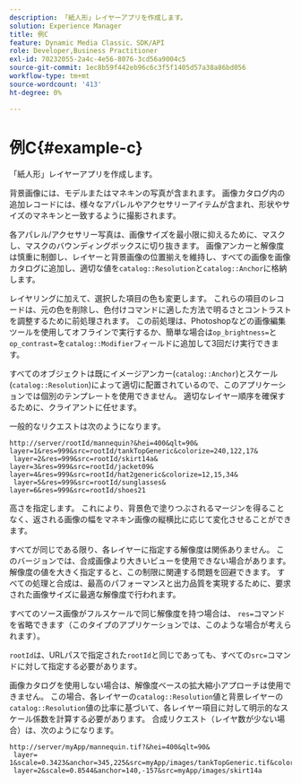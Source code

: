 ```yaml
---
description: 「紙人形」レイヤーアプリを作成します。
solution: Experience Manager
title: 例C
feature: Dynamic Media Classic、SDK/API
role: Developer,Business Practitioner
exl-id: 70232055-2a4c-4e56-8076-3cd56a9004c5
source-git-commit: 1ec8b59f442eb96c6c3f5f1405d57a38a86bd056
workflow-type: tm+mt
source-wordcount: '413'
ht-degree: 0%

---
```


# 例C{#example-c}

「紙人形」レイヤーアプリを作成します。

背景画像には、モデルまたはマネキンの写真が含まれます。 画像カタログ内の追加レコードには、様々なアパレルやアクセサリーアイテムが含まれ、形状やサイズのマネキンと一致するように撮影されます。

各アパレル/アクセサリー写真は、画像サイズを最小限に抑えるために、マスクし、マスクのバウンディングボックスに切り抜きます。 画像アンカーと解像度は慎重に制御し、レイヤーと背景画像の位置揃えを維持し、すべての画像を画像カタログに追加し、適切な値を`catalog::Resolution`と`catalog::Anchor`に格納します。

レイヤリングに加えて、選択した項目の色も変更します。 これらの項目のレコードは、元の色を削除し、色付けコマンドに適した方法で明るさとコントラストを調整するために前処理されます。 この前処理は、Photoshopなどの画像編集ツールを使用してオフラインで実行するか、簡単な場合は`op_brightness=`と`op_contrast=`を`catalog::Modifier`フィールドに追加して3回だけ実行できます。

すべてのオブジェクトは既にイメージアンカー(`catalog::Anchor`)とスケール(`catalog::Resolution`)によって適切に配置されているので、このアプリケーションでは個別のテンプレートを使用できません。 適切なレイヤー順序を確保するために、クライアントに任せます。

一般的なリクエストは次のようになります。

```
http://server/rootId/mannequin?&hei=400&qlt=90&
layer=1&res=999&src=rootId/tankTopGeneric&colorize=240,122,17&
 layer=2&res=999&src=rootId/skirt14a&
layer=3&res=999&src=rootId/jacket09&
layer=4&res=999&src=rootId/hat2generic&colorize=12,15,34&
 layer=5&res=999&src=rootId/sunglasses&
layer=6&res=999&src=rootId/shoes21
```

高さを指定します。 これにより、背景色で塗りつぶされるマージンを得ることなく、返される画像の幅をマネキン画像の縦横比に応じて変化させることができます。

すべてが同じである限り、各レイヤーに指定する解像度は関係ありません。 このバージョンでは、合成画像より大きいビューを使用できない場合があります。 解像度の値を大きく指定すると、この制限に関連する問題を回避できます。 すべての処理と合成は、最高のパフォーマンスと出力品質を実現するために、要求された画像サイズに最適な解像度で行われます。

すべてのソース画像がフルスケールで同じ解像度を持つ場合は、 `res=`コマンドを省略できます（このタイプのアプリケーションでは、このような場合が考えられます）。

`rootId`は、URLパスで指定された`rootId`と同じであっても、すべての`src=`コマンドに対して指定する必要があります。

画像カタログを使用しない場合は、解像度ベースの拡大縮小アプローチは使用できません。 この場合、各レイヤーの`catalog::Resolution`値と背景レイヤーの`catalog::Resolution`値の比率に基づいて、各レイヤー項目に対して明示的なスケール係数を計算する必要があります。 合成リクエスト（レイヤ数が少ない場合）は、次のようになります。

```
http://server/myApp/mannequin.tif?&hei=400&qlt=90&
 layer= 1&scale=0.3423&anchor=345,225&src=myApp/images/tankTopGeneric.tif&colorize=240,122,17&
 layer=2&scale=0.8544&anchor=140,-157&src=myApp/images/skirt14a
```
